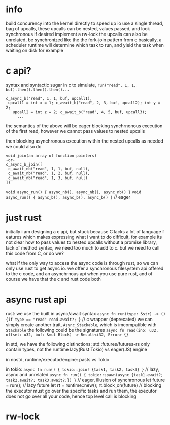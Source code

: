 # info 
build concurency into the kernel directly to speed up io
use a single thread, bag of upcalls, these upcalls can be nested, values passed, and look synchronous if desired
implement a rw-lock
the upcalls can also be unrelated, be synchronized like the the fork-join pattern from c
basically, a scheduler runtime will determine which task to run, and yield the task when waiting on disk for example

# c api?
syntax and syntactic sugar
in c to simulate, `run("read", 1, 1, buf).then().then().then()...`

```
c_async_b("read", 1, 1, buf, upcall1), 
 upcall1 = int x = 1; c_await_b("read", 2, 3, buf, upcall2); int y = 2; 
   upcall2 = int z = 2; c_await_b("read", 4, 5, buf, upcall3);
     ...
```
the semantics of the above will be eager blocking synchrnonous execution of the first read,
however we cannot pass values to nested upcalls

then blocking asynchronous execution within the nested upcalls as needed we could also do
```
void join(an array of function pointers)
-or- 
c_async_b_join([
 c_await_nb("read", 1, 1, buf, null),
 c_await_nb("read", 1, 2, buf, null),
 c_await_nb("read", 1, 3, buf, null) 
])
```
`void async_run() { async_nb(), async_nb(), async_nb() }`
`void async_run() { async_b(), async_b(), async_b() }` // eager


# just rust
initially i am designing a c api, but stuck because C lacks a lot of language f
eatures which makes expressing  what i want to do difficult, for example 
its not clear how to pass values to nested upcalls without a promise library, 
lack of method syntax, we need too much to add to c.
but we need to call this code from C, or do we?

what if the only way to access the async code is through rust, 
so we can only use rust to get async io. we offer a synchronous filesystem api offered to
the c code, and an asynchrnous api when you use pure rust, and of course we have that
the c and rust code both  

# async rust api
rust: we use the built in async/await syntax 
`async fn run(type: &str) -> () {if type == "read" read.await?; }` // c wrapper (deprecated)
we can simply create another trait, `Async_Stackable`, which is imcompatible with `Stackable`
the following could be the signatures
`async fn read(ino: u32, offset: u32, buf: &mut Block) -> Result<i32, Error> {}`

in std, we have the following distinctions:
std::futures/futures-rs only contain types, not the runtime
lazy(Rust Tokio) vs eager(JS) engine 

in nostd, runtime/executor/engine: pasts vs Tokio

in tokio:
`async fn run() { tokio::join! {task1, task2, task3} }` // lazy, async and unrelated
`async fn run() { tokio::spawn(async {task1.await?; task2.await?; task3.await?;}) }` // eager, illusion of synchronous
let future = run(); // lazy future
let rt = runtime::new();
rt.block_on(future) // blocking
the executor must go over the specific tasks and run them, the executor does not go over all your code, hence top level call is blocking

# rw-lock